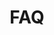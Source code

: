 ---
title: FAQ
type: landing

sections:
  - block: hero
    content:
      title: "FAQ"
      subtitle: 
      text: "궁금한게 있으면 아래 버튼을 통해 물어보세요"
      cta:
        label: "FAQ"
        url: "../contact/"
design:
    columns: '2'

banner:
    caption: ''
    image: 'faq.jpg'
---